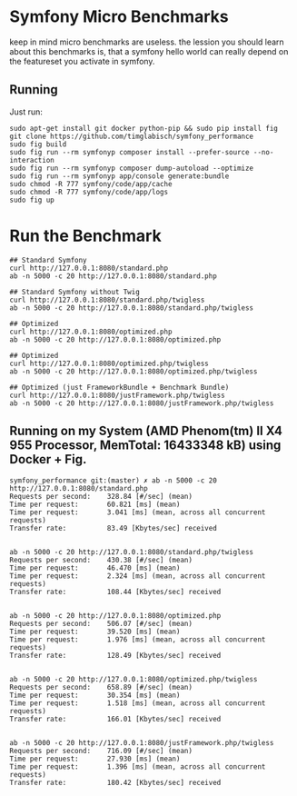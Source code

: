 # Symfony Micro Benchmarks

keep in mind micro benchmarks are useless.
the lession you should learn about this benchmarks is, that a symfony hello world can really depend on the featureset you activate in symfony.

## Running
Just run:

    sudo apt-get install git docker python-pip && sudo pip install fig
    git clone https://github.com/timglabisch/symfony_performance
    sudo fig build
    sudo fig run --rm symfonyp composer install --prefer-source --no-interaction
    sudo fig run --rm symfonyp composer dump-autoload --optimize
    sudo fig run --rm symfonyp app/console generate:bundle
    sudo chmod -R 777 symfony/code/app/cache
    sudo chmod -R 777 symfony/code/app/logs
    sudo fig up


# Run the Benchmark

    ## Standard Symfony
    curl http://127.0.0.1:8080/standard.php
    ab -n 5000 -c 20 http://127.0.0.1:8080/standard.php

    ## Standard Symfony without Twig
    curl http://127.0.0.1:8080/standard.php/twigless
    ab -n 5000 -c 20 http://127.0.0.1:8080/standard.php/twigless

    ## Optimized
    curl http://127.0.0.1:8080/optimized.php
    ab -n 5000 -c 20 http://127.0.0.1:8080/optimized.php

    ## Optimized
    curl http://127.0.0.1:8080/optimized.php/twigless
    ab -n 5000 -c 20 http://127.0.0.1:8080/optimized.php/twigless

    ## Optimized (just FrameworkBundle + Benchmark Bundle)
    curl http://127.0.0.1:8080/justFramework.php/twigless
    ab -n 5000 -c 20 http://127.0.0.1:8080/justFramework.php/twigless




## Running on my System (AMD Phenom(tm) II X4 955 Processor, MemTotal: 16433348 kB) using Docker + Fig.

    symfony_performance git:(master) ✗ ab -n 5000 -c 20 http://127.0.0.1:8080/standard.php
    Requests per second:    328.84 [#/sec] (mean)
    Time per request:       60.821 [ms] (mean)
    Time per request:       3.041 [ms] (mean, across all concurrent requests)
    Transfer rate:          83.49 [Kbytes/sec] received


    ab -n 5000 -c 20 http://127.0.0.1:8080/standard.php/twigless
    Requests per second:    430.38 [#/sec] (mean)
    Time per request:       46.470 [ms] (mean)
    Time per request:       2.324 [ms] (mean, across all concurrent requests)
    Transfer rate:          108.44 [Kbytes/sec] received


    ab -n 5000 -c 20 http://127.0.0.1:8080/optimized.php
    Requests per second:    506.07 [#/sec] (mean)
    Time per request:       39.520 [ms] (mean)
    Time per request:       1.976 [ms] (mean, across all concurrent requests)
    Transfer rate:          128.49 [Kbytes/sec] received


    ab -n 5000 -c 20 http://127.0.0.1:8080/optimized.php/twigless
    Requests per second:    658.89 [#/sec] (mean)
    Time per request:       30.354 [ms] (mean)
    Time per request:       1.518 [ms] (mean, across all concurrent requests)
    Transfer rate:          166.01 [Kbytes/sec] received


    ab -n 5000 -c 20 http://127.0.0.1:8080/justFramework.php/twigless
    Requests per second:    716.09 [#/sec] (mean)
    Time per request:       27.930 [ms] (mean)
    Time per request:       1.396 [ms] (mean, across all concurrent requests)
    Transfer rate:          180.42 [Kbytes/sec] received

